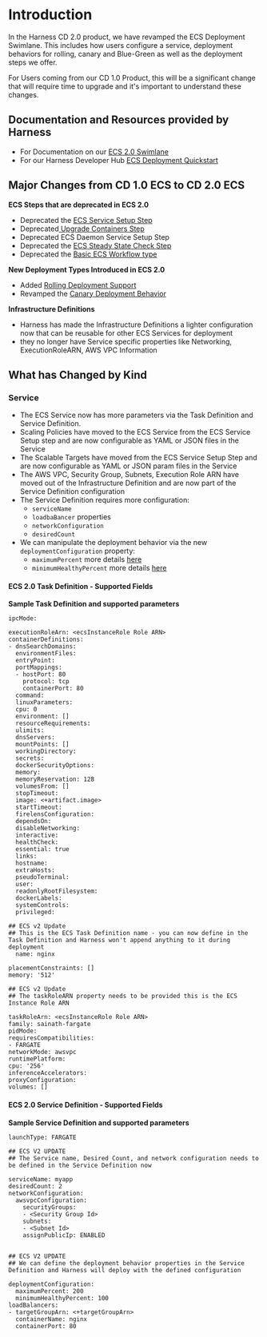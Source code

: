 # Introduction

In the Harness CD 2.0 product, we have revamped the ECS Deployment Swimlane. This includes how users configure a service, deployment behaviors for rolling, canary and Blue-Green as well as the deployment steps we offer. 

For Users coming from our CD 1.0 Product, this will be a significant change that will require time to upgrade and it's important to understand these changes. 

## Documentation and Resources provided by Harness 

- For Documentation on our [ECS 2.0 Swimlane](https://docs.harness.io/article/vytf6s0kwc-ecs-deployment-tutorial)
- For our Harness Developer Hub [ECS Deployment Quickstart](https://developer.harness.io/tutorials/deploy-services/docker-ecs ) 

## Major Changes from CD 1.0 ECS to CD 2.0 ECS

**ECS Steps that are deprecated in ECS 2.0**
- Deprecated the [ECS Service Setup Step ](https://docs.harness.io/article/oinivtywnl-ecs-workflows)
- Deprecated[ Upgrade Containers Step](https://docs.harness.io/article/oinivtywnl-ecs-workflows) 
- Deprecated ECS Daemon Service Setup Step 
- Deprecated the [ECS Steady State Check Step](https://docs.harness.io/article/oinivtywnl-ecs-workflows#ecs_steady_state_check_command)
- Deprecated the [Basic ECS Workflow type](https://docs.harness.io/article/oinivtywnl-ecs-workflows)

**New Deployment Types Introduced in ECS 2.0**
- Added [Rolling Deployment Support ](https://docs.harness.io/article/vytf6s0kwc-ecs-deployment-tutorial#define_the_rolling_deployment_steps)
- Revamped the [Canary Deployment Behavior](https://docs.harness.io/article/vytf6s0kwc-ecs-deployment-tutorial#ecs_canary_deployments) 

**Infrastructure Definitions**
- Harness has made the Infrastructure Definitions a lighter configuration now that can be reusable for other ECS Services for deployment
- they no longer have Service specific properties like Networking, ExecutionRoleARN, AWS VPC Information



## What has Changed by Kind 

### Service

- The ECS Service now has more parameters via the Task Definition and Service Definition.
- Scaling Policies have moved to the ECS Service from the ECS Service Setup step and are now configurable as YAML or JSON files in the Service
- The Scalable Targets have moved from the ECS Service Setup Step and are now configurable as YAML or JSON param files in the Service
- The AWS VPC, Security Group, Subnets, Execution Role ARN have moved out of the Infrastructure Definition and are now part of the Service Definition configuration
- The Service Definition requires more configuration:
  - `serviceName` 
  - `loadbaBancer` properties
  - `networkConfiguration` 
  - `desiredCount` 
- We can manipulate the deployment behavior via the new `deploymentConfiguration` property:
  - `maximumPercent` more details [here](https://docs.aws.amazon.com/AmazonECS/latest/APIReference/API_DeploymentConfiguration.html)
  - `minimumHealthyPercent` more details [here](https://docs.aws.amazon.com/AmazonECS/latest/APIReference/API_DeploymentConfiguration.html)



#### ECS 2.0 Task Definition - Supported Fields

**Sample Task Definition and supported parameters**

```
ipcMode:

executionRoleArn: <ecsInstanceRole Role ARN>
containerDefinitions:
- dnsSearchDomains:
  environmentFiles:
  entryPoint:
  portMappings:
  - hostPort: 80
    protocol: tcp
    containerPort: 80
  command:
  linuxParameters:
  cpu: 0
  environment: []
  resourceRequirements:
  ulimits:
  dnsServers:
  mountPoints: []
  workingDirectory:
  secrets:
  dockerSecurityOptions:
  memory:
  memoryReservation: 128
  volumesFrom: []
  stopTimeout:
  image: <+artifact.image>
  startTimeout:
  firelensConfiguration:
  dependsOn:
  disableNetworking:
  interactive:
  healthCheck:
  essential: true
  links:
  hostname:
  extraHosts:
  pseudoTerminal:
  user:
  readonlyRootFilesystem:
  dockerLabels:
  systemControls:
  privileged:
  
## ECS v2 Update
## This is the ECS Task Definition name - you can now define in the Task Definition and Harness won't append anything to it during deployment
  name: nginx
  
placementConstraints: []
memory: '512'

## ECS v2 Update
## The taskRoleARN property needs to be provided this is the ECS Instance Role ARN

taskRoleArn: <ecsInstanceRole Role ARN>
family: sainath-fargate
pidMode:
requiresCompatibilities:
- FARGATE
networkMode: awsvpc
runtimePlatform:
cpu: '256'
inferenceAccelerators:
proxyConfiguration:
volumes: []
```



#### ECS 2.0 Service Definition - Supported Fields

**Sample Service Definition and supported parameters**

```
launchType: FARGATE

## ECS V2 UPDATE
## The Service name, Desired Count, and network configuration needs to be defined in the Service Definition now

serviceName: myapp
desiredCount: 2
networkConfiguration:
  awsvpcConfiguration:
    securityGroups:
    - <Security Group Id>
    subnets:
    - <Subnet Id>
    assignPublicIp: ENABLED 
    
    
## ECS V2 UPDATE
## We can define the deployment behavior properties in the Service Definition and Harness will deploy with the defined configuration

deploymentConfiguration:
  maximumPercent: 200
  minimumHealthyPercent: 100
loadBalancers:
- targetGroupArn: <+targetGroupArn>
  containerName: nginx
  containerPort: 80    
```


